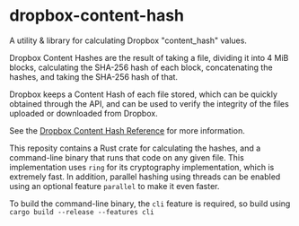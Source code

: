 # dropbox-content-hash

A utility & library for calculating Dropbox "content_hash" values.

Dropbox Content Hashes are the result of taking a file, dividing it into 4 MiB
blocks, calculating the SHA-256 hash of each block, concatenating the hashes,
and taking the SHA-256 hash of that.

Dropbox keeps a Content Hash of each file stored, which can be quickly obtained
through the API, and can be used to verify the integrity of the files uploaded
or downloaded from Dropbox.

See the [Dropbox Content Hash
Reference](https://www.dropbox.com/developers/reference/content-hash) for more
information.

This reposity contains a Rust crate for calculating the hashes, and a
command-line binary that runs that code on any given file. This implementation
uses `ring` for its cryptography implementation, which is extremely fast. In
addition, parallel hashing using threads can be enabled using an optional
feature `parallel` to make it even faster.

To build the command-line binary, the `cli` feature is required, so build using
`cargo build --release --features cli`

